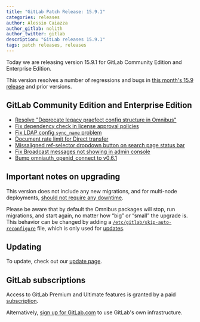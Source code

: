 ```yaml
---
title: "GitLab Patch Release: 15.9.1"
categories: releases
author: Alessio Caiazza
author_gitlab: nolith
author_twitter: gitlab
description: "GitLab releases 15.9.1"
tags: patch releases, releases
---
```


<!-- For detailed instructions on how to complete this, please see https://gitlab.com/gitlab-org/release/docs/blob/master/general/patch/blog-post.md -->

Today we are releasing version 15.9.1 for GitLab Community Edition and Enterprise Edition.

This version resolves a number of regressions and bugs in
[this month's 15.9 release](/releases/2023/02/22/gitlab-15-9-released/) and
prior versions.

## GitLab Community Edition and Enterprise Edition

- [Resolve "Deprecate legacy praefect config structure in Omnibus"](https://gitlab.com/gitlab-org/gitlab/-/merge_requests/110945)
- [Fix dependency check in license approval policies](https://gitlab.com/gitlab-org/gitlab/-/merge_requests/112110)
- [Fix LDAP config `sync_name` problem](https://gitlab.com/gitlab-org/gitlab/-/merge_requests/112389)
- [Document rate limit for Direct transfer](https://gitlab.com/gitlab-org/gitlab/-/merge_requests/112488)
- [Missaligned ref-selector dropdown button on search page status bar](https://gitlab.com/gitlab-org/gitlab/-/merge_requests/112555)
- [Fix Broadcast messages not showing in admin console](https://gitlab.com/gitlab-org/gitlab/-/merge_requests/112595)
- [Bump omniauth_openid_connect to v0.6.1](https://gitlab.com/gitlab-org/gitlab/-/merge_requests/112781)
<!-- {{ MERGE_REQUEST_LIST }} -->

## Important notes on upgrading

This version does not include any new migrations, and for multi-node deployments, [should not require any downtime](https://docs.gitlab.com/ee/update/#upgrading-without-downtime).

Please be aware that by default the Omnibus packages will stop, run migrations,
and start again, no matter how “big” or “small” the upgrade is. This behavior
can be changed by adding a [`/etc/gitlab/skip-auto-reconfigure`](http://docs.gitlab.com/omnibus/update/README.html) file,
which is only used for [updates](https://docs.gitlab.com/omnibus/update/README.html).

## Updating

To update, check out our [update page](/update/).

## GitLab subscriptions

Access to GitLab Premium and Ultimate features is granted by a paid [subscription](/pricing/).

Alternatively, [sign up for GitLab.com](https://gitlab.com/users/sign_in)
to use GitLab's own infrastructure.

